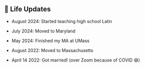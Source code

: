 ## 🚚 Life Updates

- August 2024: Started teaching high school Latin

- July 2024: Moved to Maryland

- May 2024: Finished my MA at UMass

- August 2022: Moved to Massachusetts

- April 14 2022: Got married! (over Zoom because of COVID 😅)